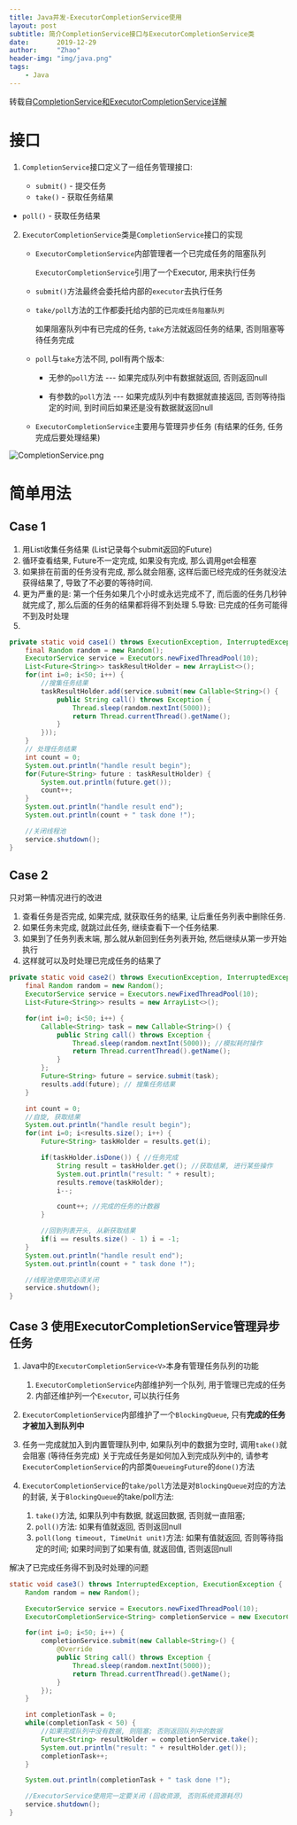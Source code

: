 ```yaml
---
title: Java并发-ExecutorCompletionService使用
layout: post
subtitle: 简介CompletionService接口与ExecutorCompletionService类
date:       2019-12-29
author:     "Zhao"
header-img: "img/java.png"
tags: 
    - Java
---
```


转载自[CompletionService和ExecutorCompletionService详解](https://www.jianshu.com/p/cfda708a3478)

# 接口

1. `CompletionService`接口定义了一组任务管理接口:
   
   - `submit()` - 提交任务
   - `take()` - 获取任务结果
- `poll()` - 获取任务结果
  
2. `ExecutorCompletionService`类是`CompletionService`接口的实现

   - `ExecutorCompletionService`内部管理者一个已完成任务的阻塞队列

     `ExecutorCompletionService`引用了一个Executor, 用来执行任务

   - `submit()`方法最终会委托给内部的`executor`去执行任务

   - `take/poll`方法的工作都委托给内部的已`完成任务阻塞队列`

     如果阻塞队列中有已完成的任务, `take`方法就返回任务的结果, 否则阻塞等待任务完成

   - `poll`与`take`方法不同, poll有两个版本:

     - 无参的`poll`方法 --- 如果完成队列中有数据就返回, 否则返回null

     - 有参数的`poll`方法 --- 如果完成队列中有数据就直接返回, 否则等待指定的时间, 到时间后如果还是没有数据就返回null
     
   - `ExecutorCompletionService`主要用与管理异步任务 (有结果的任务, 任务完成后要处理结果)

![CompletionService.png](https://i.loli.net/2019/12/29/8cn2HrC5pJXz7AP.png)

# 简单用法

## Case 1
1. 用List收集任务结果 (List记录每个submit返回的Future)
2. 循环查看结果, Future不一定完成, 如果没有完成, 那么调用get会租塞
3. 如果排在前面的任务没有完成, 那么就会阻塞, 这样后面已经完成的任务就没法获得结果了, 导致了不必要的等待时间.
4. 更为严重的是: 第一个任务如果几个小时或永远完成不了, 而后面的任务几秒钟就完成了, 那么后面的任务的结果都将得不到处理
5.导致: 已完成的任务可能得不到及时处理
6.

```java
private static void case1() throws ExecutionException, InterruptedException {
    final Random random = new Random();
    ExecutorService service = Executors.newFixedThreadPool(10);
    List<Future<String>> taskResultHolder = new ArrayList<>();
    for(int i=0; i<50; i++) {
        //搜集任务结果
        taskResultHolder.add(service.submit(new Callable<String>() {
            public String call() throws Exception {
                Thread.sleep(random.nextInt(5000));
                return Thread.currentThread().getName();
            }
        }));
    }
    // 处理任务结果
    int count = 0;
    System.out.println("handle result begin");
    for(Future<String> future : taskResultHolder) {
        System.out.println(future.get());
        count++;
    }
    System.out.println("handle result end");
    System.out.println(count + " task done !");

    //关闭线程池
    service.shutdown();
}
```
## Case 2
只对第一种情况进行的改进
1. 查看任务是否完成, 如果完成, 就获取任务的结果, 让后重任务列表中删除任务.
2. 如果任务未完成, 就跳过此任务, 继续查看下一个任务结果.
3. 如果到了任务列表末端, 那么就从新回到任务列表开始, 然后继续从第一步开始执行
4. 这样就可以及时处理已完成任务的结果了
   
```java
private static void case2() throws ExecutionException, InterruptedException {
    final Random random = new Random();
    ExecutorService service = Executors.newFixedThreadPool(10);
    List<Future<String>> results = new ArrayList<>();

    for(int i=0; i<50; i++) {
        Callable<String> task = new Callable<String>() {
            public String call() throws Exception {
                Thread.sleep(random.nextInt(5000)); //模拟耗时操作
                return Thread.currentThread().getName();
            }
        };
        Future<String> future = service.submit(task);
        results.add(future); // 搜集任务结果
    }

    int count = 0;
    //自旋, 获取结果
    System.out.println("handle result begin");
    for(int i=0; i<results.size(); i++) {
        Future<String> taskHolder = results.get(i);

        if(taskHolder.isDone()) { //任务完成
            String result = taskHolder.get(); //获取结果, 进行某些操作
            System.out.println("result: " + result);
            results.remove(taskHolder);
            i--;

            count++; //完成的任务的计数器
        }

        //回到列表开头, 从新获取结果
        if(i == results.size() - 1) i = -1;
    }
    System.out.println("handle result end");
    System.out.println(count + " task done !");

    //线程池使用完必须关闭
    service.shutdown();
}
```

## Case 3 使用ExecutorCompletionService管理异步任务
1. Java中的`ExecutorCompletionService<V>`本身有管理任务队列的功能
	1. `ExecutorCompletionService`内部维护列一个队列, 用于管理已完成的任务
	2. 内部还维护列一个`Executor`, 可以执行任务
   
2. `ExecutorCompletionService`内部维护了一个`BlockingQueue`, 只有**完成的任务才被加入到队列中**
3. 任务一完成就加入到内置管理队列中, 如果队列中的数据为空时, 调用`take()`就会阻塞 (等待任务完成) 
	关于完成任务是如何加入到完成队列中的, 请参考`ExecutorCompletionService`的内部类`QueueingFuture`的`done()`方法
4. `ExecutorCompletionService`的`take/poll`方法是对`BlockingQueue`对应的方法的封装, 关于`BlockingQueue`的take/poll方法:
	1. `take()`方法, 如果队列中有数据, 就返回数据, 否则就一直阻塞;
	2. `poll()`方法: 如果有值就返回, 否则返回null
	3. `poll(long timeout, TimeUnit unit)`方法: 如果有值就返回, 否则等待指定的时间; 如果时间到了如果有值, 就返回值, 否则返回null
   

解决了已完成任务得不到及时处理的问题
     
``` java
static void case3() throws InterruptedException, ExecutionException {
    Random random = new Random();

    ExecutorService service = Executors.newFixedThreadPool(10);
    ExecutorCompletionService<String> completionService = new ExecutorCompletionService<String>(service);

    for(int i=0; i<50; i++) {
        completionService.submit(new Callable<String>() {
            @Override
            public String call() throws Exception {
                Thread.sleep(random.nextInt(5000));
                return Thread.currentThread().getName();
            }
        });
    }

    int completionTask = 0;
    while(completionTask < 50) {
        //如果完成队列中没有数据, 则阻塞; 否则返回队列中的数据
        Future<String> resultHolder = completionService.take();
        System.out.println("result: " + resultHolder.get());
        completionTask++;
    }

    System.out.println(completionTask + " task done !");

    //ExecutorService使用完一定要关闭 (回收资源, 否则系统资源耗尽)
    service.shutdown();
}
```

